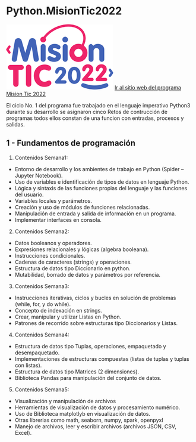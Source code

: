 # Python.MisionTic2022

![MisionTic2022](MisionTic2022.png)
[Ir al sitio web del programa Mision Tic 2022](https://www.misiontic2022.gov.co/portal/)

El ciclo No. 1 del programa fue trabajado en el lenguaje imperativo Python3
durante su desarrollo se asignaron cinco Retos de contrucción de programas
todos ellos constan de una funcion con entradas, procesos y salidas.

## 1 - Fundamentos de programación

1. Contenidos Semana1:

- Entorno de desarrollo y los ambientes de trabajo en Python (Spider – Jupyter Notebook).
- Uso de variables e identificación de tipos de datos en lenguaje Python.
- Lógica y sintaxis de las funciones propias del lenguaje y las funciones del usuario.
- Variables locales y parámetros.
- Creación y uso de módulos de funciones relacionadas.
- Manipulación de entrada y salida de información en un programa. 
- Implementar interfaces en consola.

2. Contenidos Semana2:

- Datos booleanos y operadores.
- Expresiones relacionales y lógicas (algebra booleana).
- Instrucciones condicionales.
- Cadenas de caracteres (strings) y operaciones.
- Estructura de datos tipo Diccionario en python.
- Mutabilidad, borrado de datos y parámetros por referencia.

3. Contenidos Semana3:

- Instrucciones iterativas, ciclos y bucles en solución de problemas (while, for, y do while).
- Concepto de indexación en strings.
- Crear, manipular y utilizar Listas en Python.
- Patrones de recorrido sobre estructuras tipo Diccionarios y Listas.

4. Contenidos Semana4:

- Estructura de datos tipo Tuplas, operaciones, empaquetado y desempaquetado.
- Implementaciones de estructuras compuestas (listas de tuplas y tuplas con listas).
- Estructura de datos tipo Matrices (2 dimensiones).
- Biblioteca Pandas para manipulación del conjunto de datos.

5. Contenidos Semana5:

- Visualización y manipulación de archivos
- Herramientas de visualización de datos y procesamiento numérico.
- Uso de Biblioteca matplotlyb en visualización de datos.
- Otras librerias como math, seaborn, numpy, spark, openpyxl 
- Manejo de archivos, leer y escribir archivos (archivos JSON, CSV, Excel).